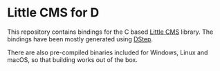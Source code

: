 Little CMS for D
================

This repository contains bindings for the C based
[Little CMS](https://www.littlecms.com/) library. The bindings have been mostly
generated using [DStep](https://github.com/jacob-carlborg/dstep).

There are also pre-compiled binaries included for Windows, Linux and macOS,
so that building works out of the box.
